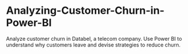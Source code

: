 # Analyzing-Customer-Churn-in-Power-BI
Analyze customer churn in Databel, a telecom company. Use Power BI to understand why customers leave and devise strategies to reduce churn.
